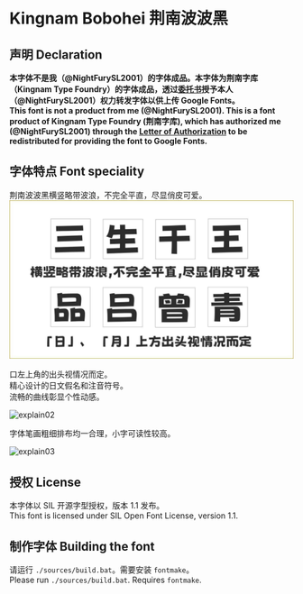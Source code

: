 # Kingnam Bobohei 荆南波波黑

## 声明 Declaration

**本字体不是我（@NightFurySL2001）的字体成品。本字体为荆南字库（Kingnam Type Foundry）的字体成品，透过[委托书](./documentation/%E5%A7%94%E8%A8%97%E6%9B%B8.pdf)授予本人（@NightFurySL2001）权力转发字体以供上传 Google Fonts。**  
**This font is not a product from me (@NightFurySL2001). This is a font product of Kingnam Type Foundry (荆南字库), which has authorized me (@NightFurySL2001) through the [Letter of Authorization](./documentation/%E5%A7%94%E8%A8%97%E6%9B%B8.pdf) to be redistributed for providing the font to Google Fonts.**

## 字体特点 Font speciality
荆南波波黑横竖略带波浪，不完全平直，尽显俏皮可爱。
![explain01](./documentation/explain01.jpg)

口左上角的出头视情况而定。  
精心设计的日文假名和注音符号。  
流畅的曲线彰显个性动感。

![explain02](./documentation/explain02.png)

字体笔画粗细排布均一合理，小字可读性较高。

![explain03](./documentation/explain03.png)

## 授权 License

本字体以 SIL 开源字型授权，版本 1.1 发布。  
This font is licensed under SIL Open Font License, version 1.1.

## 制作字体 Building the font

请运行 `./sources/build.bat`。需要安装 `fontmake`。  
Please run `./sources/build.bat`. Requires `fontmake`.
